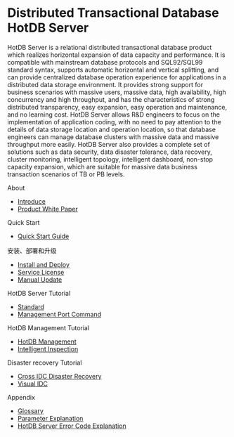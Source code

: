 # Distributed Transactional Database HotDB Server

HotDB Server is a relational distributed transactional database product which realizes horizontal expansion of data capacity and performance. It is compatible with mainstream database protocols and SQL92/SQL99 standard syntax, supports automatic horizontal and vertical splitting, and can provide centralized database operation experience for applications in a distributed data storage environment. It provides strong support for business scenarios with massive users, massive data, high availability, high concurrency and high throughput, and has the characteristics of strong distributed transparency, easy expansion, easy operation and maintenance, and no learning cost. HotDB Server allows R&D engineers to focus on the implementation of application coding, with no need to pay attention to the details of data storage location and operation location, so that database engineers can manage  database clusters with massive data and massive throughput more easily. HotDB Server also provides a complete set of solutions such as data security, data disaster tolerance, data recovery, cluster monitoring, intelligent topology, intelligent dashboard, non-stop capacity expansion, which are suitable for massive data business transaction scenarios of TB or PB levels.


<!--README TOC-->

<div class="container-fluid readme-toc">
<div class="row readme-toc-row">
<div class="col-sm-4 col-md-4 col-lg-4 readme-toc-col">
<div class="readme-toc-col-title">About</div>

* [Introduce](introduce.md)
* [Product White Paper](white-paper.md)
<!--* [What's New](whats-new.md)-->

</div>
<div class="col-sm-4 col-md-4 col-lg-4 readme-toc-col">
<div class="readme-toc-col-title">Quick Start</div>

* [Quick Start Guide](quick-start-guide.md)
<!--* [Basic Operations](basic-operations.md)-->

</div>
<div class="col-sm-4 col-md-4 col-lg-4 readme-toc-col">
<div class="readme-toc-col-title">安装、部署和升级</div>

* [Install and Deploy](install-and-deploy.md)
* [Service License](service-license.md)
* [Manual Update](manual-update.md)

</div>
<div class="col-sm-4 col-md-4 col-lg-4 readme-toc-col">
<div class="readme-toc-col-title">HotDB Server Tutorial</div>

* [Standard](standard.md)
* [Management Port Command](management-port-command.md)

</div>
<div class="col-sm-4 col-md-4 col-lg-4 readme-toc-col">
<div class="readme-toc-col-title">HotDB Management Tutorial</div>

* [HotDB Management](hotdb-management.md)
* [Intelligent Inspection](intelligent-inspection.md)

</div>
<div class="col-sm-4 col-md-4 col-lg-4 readme-toc-col">
<div class="readme-toc-col-title">Disaster recovery Tutorial</div>

* [Cross IDC Disaster Recovery](cross-idc-disaster-recovery.md)
* [Visual IDC](visual-idc.md) 

</div>
<div class="col-sm-4 col-md-4 col-lg-4readme-toc-col">
<div class="readme-toc-col-title">Appendix</div>

* [Glossary](glossary.md)
* [Parameter Explanation](parameters.md)
* [HotDB Server Error Code Explanation](error-codes.md)

</div>
</div>
</div>
